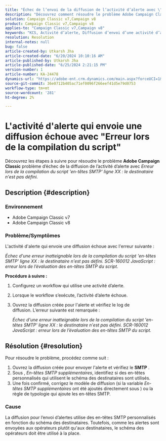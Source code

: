 ```yaml
---
title: "Échec de l’envoi de la diffusion de l’activité d’alerte avec \"Erreur lors de la compilation du script\""
description: "Découvrez comment résoudre le problème Adobe Campaign Classic où l’envoi d’une activité d’alerte échoue avec \"Erreur lors de la compilation du script\"."
solution: Campaign Classic v7,Campaign v8
product: Campaign Classic v7,Campaign v8
applies-to: "Campaign Classic v7,Campaign v8"
keywords: "KCS, Activité d’alerte, Diffusion d’envoi d’une activité d’alerte, Échec de l’envoi d’une activité d’alerte"
resolution: Resolution
internal-notes: null
bug: false
article-created-by: Utkarsh Jha
article-created-date: "6/20/2024 10:10:16 AM"
article-published-by: Utkarsh Jha
article-published-date: "6/25/2024 2:21:15 PM"
version-number: 1
article-number: KA-24478
dynamics-url: "https://adobe-ent.crm.dynamics.com/main.aspx?forceUCI=1&pagetype=entityrecord&etn=knowledgearticle&id=e9bae346-ed2e-ef11-840a-00224809e160"
source-git-commit: 36e0712b405ac71ef0096f266eef41d5e79d0753
workflow-type: tm+mt
source-wordcount: '281'
ht-degree: 2%

---
```


# L&#39;activité d&#39;alerte qui envoie une diffusion échoue avec &quot;Erreur lors de la compilation du script&quot;


Découvrez les étapes à suivre pour résoudre le problème <b>Adobe Campaign Classic</b> problème d’échec de la diffusion de l’activité d’alerte avec *Erreur lors de la compilation du script &#39;en-têtes SMTP&#39; ligne XX : le destinataire n&#39;est pas défini.*

## Description {#description}


### Environnement

- Adobe Campaign Classic v7
- Adobe Campaign Classic v8


### Problème/Symptômes

L&#39;activité d&#39;alerte qui envoie une diffusion échoue avec l&#39;erreur suivante :

*Échec d&#39;une erreur inatteignable lors de la compilation du script &#39;en-têtes SMTP&#39; ligne XX : le destinataire n&#39;est pas défini. SCR-160012 JavaScript : erreur lors de l’évaluation des en-têtes SMTP du script*.

<b>Procédure à suivre :</b>

1. Configurez un workflow qui utilise une activité d’alerte.
2. Lorsque le workflow s’exécute, l’activité d’alerte échoue.
3. Ouvrez la diffusion créée pour l&#39;alerte et vérifiez le log de diffusion. L’erreur suivante est remarquée :

   *Échec d&#39;une erreur inatteignable lors de la compilation du script &#39;en-têtes SMTP&#39; ligne XX : le destinataire n&#39;est pas défini. SCR-160012 JavaScript : erreur lors de l’évaluation des en-têtes SMTP du script.*



## Résolution {#resolution}


Pour résoudre le problème, procédez comme suit :

1. Ouvrez la diffusion créée pour envoyer l&#39;alerte et vérifiez le <b>SMTP</b> .
2. Sous , *En-têtes SMTP supplémentaires*, identifiez si des en-têtes personnalisés qui utilisent le schéma des destinataires sont utilisés.
3. Une fois confirmé, corrigez le modèle de diffusion (si la variable *En-têtes SMTP supplémentaires* ont été ajoutés directement sous ) ou la règle de typologie qui ajoute les en-têtes SMTP.




### Cause

La diffusion pour l’envoi d’alertes utilise des en-têtes SMTP personnalisés en fonction du schéma des destinataires. Toutefois, comme les alertes sont envoyées aux opérateurs plutôt qu&#39;aux destinataires, le schéma des opérateurs doit être utilisé à la place.
